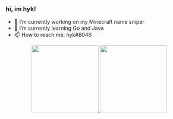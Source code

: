 ### hi, im hyk!

- 🔭 I’m currently working on my Minecraft name sniper
- 🌱 I’m currently learning Go and Java
- 📫 How to reach me: hyk#8046

<div align="center">
  <a href="https://github.com/linkvy">
  <img height="180em" src="https://github-readme-stats.vercel.app/api?username=linkvy&show_icons=true&theme=dracula&include_all_commits=true&count_private=true"/>
  <img height="180em" src="https://github-readme-stats.vercel.app/api/top-langs/?username=linkvy&layout=compact&langs_count=7&theme=dracula"/>
</div>


